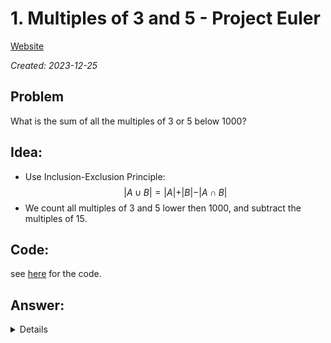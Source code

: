 # 1. Multiples of 3 and 5 - Project Euler


[Website](https://projecteuler.net/problem=1)

_Created: 2023-12-25_

## Problem
What is the sum of all the multiples of 3 or 5 below 1000?

## Idea:
- Use Inclusion-Exclusion Principle:
$$\vert A \cup B \vert = \vert A \vert + \vert B \vert - \vert A \cap B \vert$$
- We count all multiples of 3 and 5 lower then 1000, and subtract the multiples of 15.

## Code:
see [here](https://github.com/slow-connect/project-euler/blob/main/1.%20multiples%20of%203%20or%205/main.py) for the code.

## Answer:
<details>
233168
</details>

